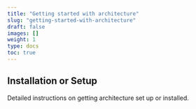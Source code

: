 ```yaml
---
title: "Getting started with architecture"
slug: "getting-started-with-architecture"
draft: false
images: []
weight: 1
type: docs
toc: true
---
```


## Installation or Setup
Detailed instructions on getting architecture set up or installed.

